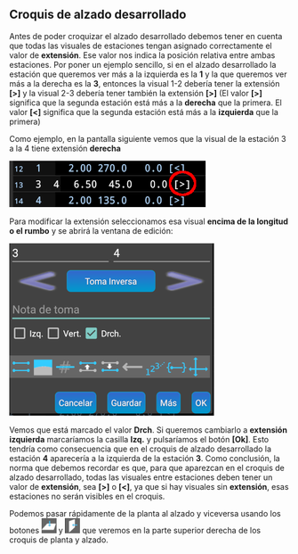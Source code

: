 

## Croquis de alzado desarrollado
Antes de poder croquizar el alzado desarrollado debemos tener en cuenta que todas las visuales de estaciones tengan asignado correctamente el valor de **extensión**. Ese valor nos indica la posición relativa entre ambas estaciones. Por poner un ejemplo sencillo, si en el alzado desarrollado la estación que queremos ver más a la izquierda es la **1** y la que queremos ver más a la derecha es la **3**, entonces la visual 1-2 debería tener la extensión **[&gt;]** y la visual 2-3 debería tener también la extensión **[&gt;]** (El valor **[&gt;]** significa que la segunda estación está más a la **derecha** que la primera. El valor **[&lt;]** significa que la segunda estación está más a la **izquierda** que la primera)

Como ejemplo, en la pantalla siguiente vemos que la visual de la estación 3 a la 4 tiene extensión **derecha**

![img](img/visual34.png)


Para modificar la extensión seleccionamos esa visual **encima de la longitud o el rumbo** y se abrirá la ventana de edición:


![img](img/seleccionExtencionEstacion.png)


Vemos que está marcado el valor **Drch**. Si queremos cambiarlo a **extensión izquierda** marcaríamos la casilla **Izq.** y pulsaríamos el botón **[Ok]**. Esto tendría como consecuencia que en el croquis de alzado desarrollado la estación **4** aparecería a la izquierda de la estación **3**.
Como conclusión, la norma que debemos recordar es que, para que aparezcan en el croquis de alzado desarrollado, todas las visuales entre estaciones deben tener un valor de **extensión**, sea **[&gt;]** o **[&lt;]**, ya que si hay visuales sin **extensión**, esas estaciones no serán visibles en el croquis.

Podemos pasar rápidamente de la planta al alzado y viceversa usando los botones ![img](img/BotonPlanta.png) y ![img](img/BotonAlzado.png) que veremos en la parte superior derecha de los croquis de planta y alzado.

